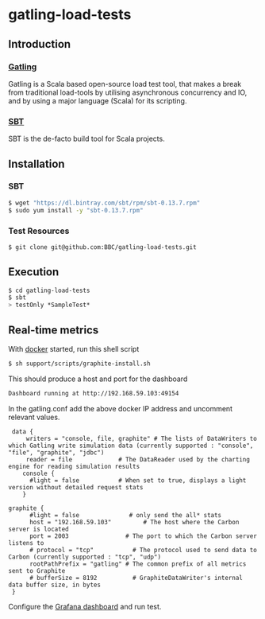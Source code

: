 gatling-load-tests
==================

## Introduction

### [Gatling](http://gatling.io/)

Gatling is a Scala based open-source load test tool, that makes a break from 
traditional load-tools by utilising asynchronous concurrency and IO, and by using a major 
language (Scala) for its scripting.

### [SBT](http://www.scala-sbt.org/)
SBT is the de-facto build tool for Scala projects.

## Installation 
### SBT
```bash
$ wget "https://dl.bintray.com/sbt/rpm/sbt-0.13.7.rpm"
$ sudo yum install -y "sbt-0.13.7.rpm"
```

### Test Resources
```bash 
$ git clone git@github.com:BBC/gatling-load-tests.git
```

## Execution
```bash 
$ cd gatling-load-tests
$ sbt
> testOnly *SampleTest*
```

## Real-time metrics

With [docker](https://www.docker.com/whatisdocker/) started, run this shell script
```sh
$ sh support/scripts/graphite-install.sh
```
This should produce a host and port for the dashboard
```sh
Dashboard running at http://192.168.59.103:49154
```
In the gatling.conf add the above docker IP address and uncomment relevant values.

```config
 data {
     writers = "console, file, graphite" # The lists of DataWriters to which Gatling write simulation data (currently supported : "console", "file", "graphite", "jdbc")
     reader = file             # The DataReader used by the charting engine for reading simulation results
    console {
      #light = false           # When set to true, displays a light version without detailed request stats
    }
    
graphite {
      #light = false              # only send the all* stats
      host = "192.168.59.103"         # The host where the Carbon server is located
      port = 2003                # The port to which the Carbon server listens to
      # protocol = "tcp"           # The protocol used to send data to Carbon (currently supported : "tcp", "udp")
      rootPathPrefix = "gatling" # The common prefix of all metrics sent to Graphite
      # bufferSize = 8192          # GraphiteDataWriter's internal data buffer size, in bytes
 }
```

Configure the [Grafana dashboard](http://grafana.org/docs/features/intro/) and run test. 


